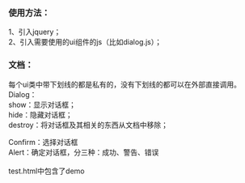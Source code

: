 ### 使用方法：
  1、引入jquery；<br />
  2、引入需要使用的ui组件的js（比如dialog.js）；
### 文档：
  每个ui类中带下划线的都是私有的，没有下划线的都可以在外部直接调用。<br />
  Dialog：<br />
    show：显示对话框；<br />
    hide：隐藏对话框；<br />
    destroy：将对话框及其相关的东西从文档中移除；
  
  Confirm：选择对话框<br />
  Alert：确定对话框，分三种：成功、警告、错误<br />
  <br />
  test.html中包含了demo
    
